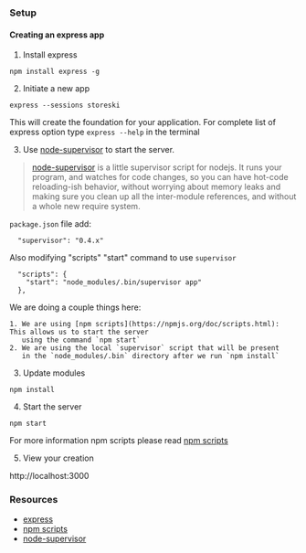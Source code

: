 ### Setup
#### Creating an express app

1. Install express

  ```
  npm install express -g

  ```

2. Initiate a new app

  ```
  express --sessions storeski
  ```

  This will create the foundation for your application. For complete list of express option type `express --help` in the terminal 

3. Use [node-supervisor](https://github.com/isaacs/node-supervisor) to
   start the server.

  > [node-supervisor](https://github.com/isaacs/node-supervisor) is a little supervisor script for nodejs. It runs your program, and watches for code changes, so you can have hot-code reloading-ish behavior, without worrying about memory leaks and making sure you clean up all the inter-module references, and without a whole new require system. 

  `package.json` file add:

  ```
    "supervisor": "0.4.x"
  ```

  Also modifying "scripts" "start" command to use `supervisor`

  ```
    "scripts": {
      "start": "node_modules/.bin/supervisor app"
    },

  ```
  We are doing a couple things here:

    1. We are using [npm scripts](https://npmjs.org/doc/scripts.html): This allows us to start the server
       using the command `npm start`
    2. We are using the local `supervisor` script that will be present
       in the `node_modules/.bin` directory after we run `npm install`

3. Update modules

  ```
  npm install
  ```

4. Start the server

  ```
  npm start
  ```
  For more information npm scripts please read [npm scripts](https://npmjs.org/doc/scripts.html)

5. View your creation

  http://localhost:3000


### Resources
- [express](https://expressjs.com)
- [npm scripts](https://npmjs.org/doc/scripts.html)
- [node-supervisor](https://github.com/isaacs/node-supervisor)
